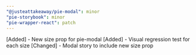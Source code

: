 ```yaml
---
"@justeattakeaway/pie-modal": minor
"pie-storybook": minor
"pie-wrapper-react": patch
---
```


[Added] - New size prop for pie-modal
[Added] - Visual regression test for each size
[Changed] - Modal story to include new size prop
